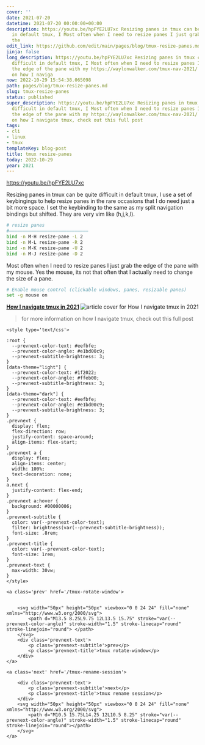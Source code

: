 ```yaml
---
cover: ''
date: 2021-07-20
datetime: 2021-07-20 00:00:00+00:00
description: https://youtu.be/hpFYE2LU7xc Resizing panes in tmux can be quite difficult
  in default tmux, I Most often when I need to resize panes I just grab the edge of
  the
edit_link: https://github.com/edit/main/pages/blog/tmux-resize-panes.md
jinja: false
long_description: https://youtu.be/hpFYE2LU7xc Resizing panes in tmux can be quite
  difficult in default tmux, I Most often when I need to resize panes I just grab
  the edge of the pane with my https://waylonwalker.com/tmux-nav-2021/ for more information
  on how I naviga
now: 2022-10-29 15:54:38.065098
path: pages/blog/tmux-resize-panes.md
slug: tmux-resize-panes
status: published
super_description: https://youtu.be/hpFYE2LU7xc Resizing panes in tmux can be quite
  difficult in default tmux, I Most often when I need to resize panes I just grab
  the edge of the pane with my https://waylonwalker.com/tmux-nav-2021/ for more information
  on how I navigate tmux, check out this full post
tags:
- cli
- linux
- tmux
templateKey: blog-post
title: tmux resize-panes
today: 2022-10-29
year: 2021
---
```


https://youtu.be/hpFYE2LU7xc

Resizing panes in tmux can be quite difficult in default tmux, I
use a set of keybingings to help resize panes in the rare occasions
that I do need just a bit more space.  I set the keybinding to the same as my
split navigation bindings but shifted. They are very vim like (h,j,k,l).

``` bash
# resize panes
#―――――――――――――――――――――――――――――
bind -n M-H resize-pane -L 2
bind -n M-L resize-pane -R 2
bind -n M-K resize-pane -U 2
bind -n M-J resize-pane -D 2
```

Most often when I need to resize panes I just grab the edge of the pane with my
mouse.  Yes the mouse, its not that often that I actually need to change the
size of a pane.

``` bash
# Enable mouse control (clickable windows, panes, resizable panes)
set -g mouse on
```


<div class="onelinelink-wrapper">
    <a class="onelinelink" href="https://waylonwalker.com/tmux-nav-2021/">
        <img style="float: right;" align='right' src="https://covers.waylonwalker.com/tmux-nav-2021.jpg" alt="article cover for How I navigate tmux in 2021"/>
        <p><strong>How I navigate tmux in 2021</strong></p>
    </a>
</div>


> for more information on how I navigate tmux, check out this full post
<div class='prevnext'>

    <style type='text/css'>

    :root {
      --prevnext-color-text: #eefbfe;
      --prevnext-color-angle: #e1bd00c9;
      --prevnext-subtitle-brightness: 3;
    }
    [data-theme="light"] {
      --prevnext-color-text: #1f2022;
      --prevnext-color-angle: #ffeb00;
      --prevnext-subtitle-brightness: 3;
    }
    [data-theme="dark"] {
      --prevnext-color-text: #eefbfe;
      --prevnext-color-angle: #e1bd00c9;
      --prevnext-subtitle-brightness: 3;
    }
    .prevnext {
      display: flex;
      flex-direction: row;
      justify-content: space-around;
      align-items: flex-start;
    }
    .prevnext a {
      display: flex;
      align-items: center;
      width: 100%;
      text-decoration: none;
    }
    a.next {
      justify-content: flex-end;
    }
    .prevnext a:hover {
      background: #00000006;
    }
    .prevnext-subtitle {
      color: var(--prevnext-color-text);
      filter: brightness(var(--prevnext-subtitle-brightness));
      font-size: .8rem;
    }
    .prevnext-title {
      color: var(--prevnext-color-text);
      font-size: 1rem;
    }
    .prevnext-text {
      max-width: 30vw;
    }
    </style>
    
    <a class='prev' href='/tmux-rotate-window'>
    

        <svg width="50px" height="50px" viewbox="0 0 24 24" fill="none" xmlns="http://www.w3.org/2000/svg">
            <path d="M13.5 8.25L9.75 12L13.5 15.75" stroke="var(--prevnext-color-angle)" stroke-width="1.5" stroke-linecap="round" stroke-linejoin="round"> </path>
        </svg>
        <div class='prevnext-text'>
            <p class='prevnext-subtitle'>prev</p>
            <p class='prevnext-title'>tmux rotate-window</p>
        </div>
    </a>
    
    <a class='next' href='/tmux-rename-session'>
    
        <div class='prevnext-text'>
            <p class='prevnext-subtitle'>next</p>
            <p class='prevnext-title'>tmux rename session</p>
        </div>
        <svg width="50px" height="50px" viewbox="0 0 24 24" fill="none" xmlns="http://www.w3.org/2000/svg">
            <path d="M10.5 15.75L14.25 12L10.5 8.25" stroke="var(--prevnext-color-angle)" stroke-width="1.5" stroke-linecap="round" stroke-linejoin="round"></path>
        </svg>
    </a>
  </div>